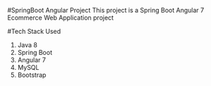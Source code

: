 #SpringBoot Angular Project 
This project is a Spring Boot Angular 7 Ecommerce Web Application 
project

#Tech Stack Used
1. Java 8
1. Spring Boot
1. Angular 7
1. MySQL
1. Bootstrap